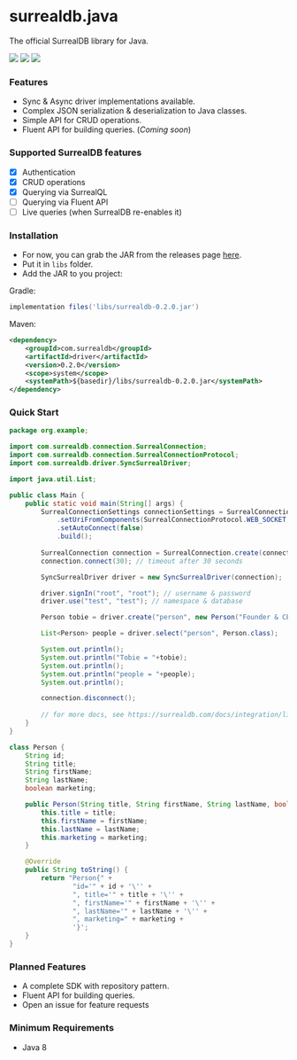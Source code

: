 # surrealdb.java

The official SurrealDB library for Java.

[![](https://img.shields.io/badge/status-beta-ff00bb.svg?style=flat-square)](https://github.com/surrealdb/surrealdb.java) [![](https://img.shields.io/badge/docs-view-44cc11.svg?style=flat-square)](https://surrealdb.com/docs/integration/libraries/java) [![](https://img.shields.io/badge/license-Apache_License_2.0-00bfff.svg?style=flat-square)](https://github.com/surrealdb/surrealdb.java)

### Features
- Sync & Async driver implementations available.
- Complex JSON serialization & deserialization to Java classes.
- Simple API for CRUD operations.
- Fluent API for building queries. (_Coming soon_)

### Supported SurrealDB features
- [x] Authentication
- [X] CRUD operations
- [X] Querying via SurrealQL
- [ ] Querying via Fluent API
- [ ] Live queries (when SurrealDB re-enables it)

### Installation
- For now, you can grab the JAR from the releases page [here](https://github.com/surrealdb/surrealdb.java/releases).
- Put it in `libs` folder.
- Add the JAR to you project:

Gradle:
```groovy
implementation files('libs/surrealdb-0.2.0.jar')
```

Maven:
```xml
<dependency>
    <groupId>com.surrealdb</groupId>
    <artifactId>driver</artifactId>
    <version>0.2.0</version>
    <scope>system</scope>
    <systemPath>${basedir}/libs/surrealdb-0.2.0.jar</systemPath>
</dependency>
```


### Quick Start
```java
package org.example;

import com.surrealdb.connection.SurrealConnection;
import com.surrealdb.connection.SurrealConnectionProtocol;
import com.surrealdb.driver.SyncSurrealDriver;

import java.util.List;

public class Main {
    public static void main(String[] args) {
        SurrealConnectionSettings connectionSettings = SurrealConnectionSettings.Builder()
            .setUriFromComponents(SurrealConnectionProtocol.WEB_SOCKET, "localhost", 8000)
            .setAutoConnect(false)
            .build();
        
        SurrealConnection connection = SurrealConnection.create(connectionSettings);
        connection.connect(30); // timeout after 30 seconds

        SyncSurrealDriver driver = new SyncSurrealDriver(connection);

        driver.signIn("root", "root"); // username & password
        driver.use("test", "test"); // namespace & database

        Person tobie = driver.create("person", new Person("Founder & CEO", "Tobie", "Morgan Hitchcock", true));

        List<Person> people = driver.select("person", Person.class);

        System.out.println();
        System.out.println("Tobie = "+tobie);
        System.out.println();
        System.out.println("people = "+people);
        System.out.println();

        connection.disconnect();
        
        // for more docs, see https://surrealdb.com/docs/integration/libraries/java (coming soon)
    }
}

class Person {
    String id;
    String title;
    String firstName;
    String lastName;
    boolean marketing;

    public Person(String title, String firstName, String lastName, boolean marketing) {
        this.title = title;
        this.firstName = firstName;
        this.lastName = lastName;
        this.marketing = marketing;
    }

    @Override
    public String toString() {
        return "Person{" +
                "id='" + id + '\'' +
                ", title='" + title + '\'' +
                ", firstName='" + firstName + '\'' +
                ", lastName='" + lastName + '\'' +
                ", marketing=" + marketing +
                '}';
    }
}
```

### Planned Features
- A complete SDK with repository pattern.
- Fluent API for building queries.
- Open an issue for feature requests


### Minimum Requirements
- Java 8

